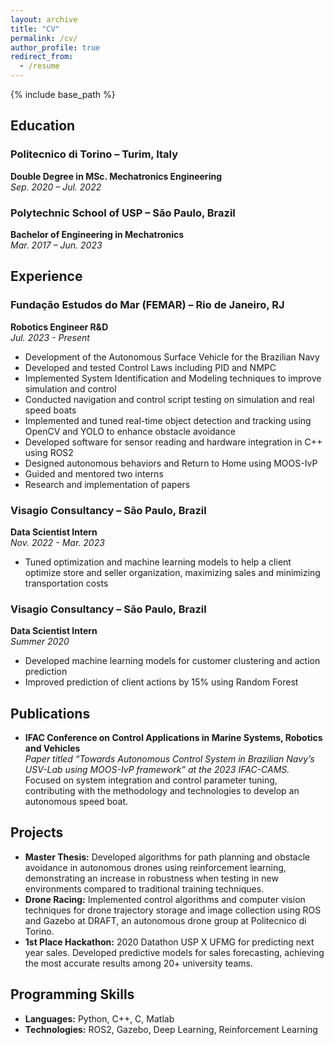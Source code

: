 ```yaml
---
layout: archive
title: "CV"
permalink: /cv/
author_profile: true
redirect_from:
  - /resume
---
```


{% include base_path %}
## Education

### Politecnico di Torino – Turim, Italy  
**Double Degree in MSc. Mechatronics Engineering**  
*Sep. 2020 – Jul. 2022*

### Polytechnic School of USP – São Paulo, Brazil  
**Bachelor of Engineering in Mechatronics**  
*Mar. 2017 – Jun. 2023*

## Experience

### Fundação Estudos do Mar (FEMAR) – Rio de Janeiro, RJ  
**Robotics Engineer R&D**  
*Jul. 2023 - Present*

- Development of the Autonomous Surface Vehicle for the Brazilian Navy
- Developed and tested Control Laws including PID and NMPC
- Implemented System Identification and Modeling techniques to improve simulation and control
- Conducted navigation and control script testing on simulation and real speed boats
- Implemented and tuned real-time object detection and tracking using OpenCV and YOLO to enhance obstacle avoidance
- Developed software for sensor reading and hardware integration in C++ using ROS2
- Designed autonomous behaviors and Return to Home using MOOS-IvP
- Guided and mentored two interns
- Research and implementation of papers

### Visagio Consultancy – São Paulo, Brazil  
**Data Scientist Intern**  
*Nov. 2022 - Mar. 2023*

- Tuned optimization and machine learning models to help a client optimize store and seller organization, maximizing sales and minimizing transportation costs

### Visagio Consultancy – São Paulo, Brazil  
**Data Scientist Intern**  
*Summer 2020*

- Developed machine learning models for customer clustering and action prediction
- Improved prediction of client actions by 15% using Random Forest

## Publications

- **IFAC Conference on Control Applications in Marine Systems, Robotics and Vehicles**  
  *Paper titled “Towards Autonomous Control System in Brazilian Navy’s USV-Lab using MOOS-IvP framework” at the 2023 IFAC-CAMS.*  
  Focused on system integration and control parameter tuning, contributing with the methodology and technologies to develop an autonomous speed boat.

## Projects

- **Master Thesis:** Developed algorithms for path planning and obstacle avoidance in autonomous drones using reinforcement learning, demonstrating an increase in robustness when testing in new environments compared to traditional training techniques.
- **Drone Racing:** Implemented control algorithms and computer vision techniques for drone trajectory storage and image collection using ROS and Gazebo at DRAFT, an autonomous drone group at Politecnico di Torino.
- **1st Place Hackathon:** 2020 Datathon USP X UFMG for predicting next year sales. Developed predictive models for sales forecasting, achieving the most accurate results among 20+ university teams.

## Programming Skills

- **Languages:** Python, C++, C, Matlab
- **Technologies:** ROS2, Gazebo, Deep Learning, Reinforcement Learning

